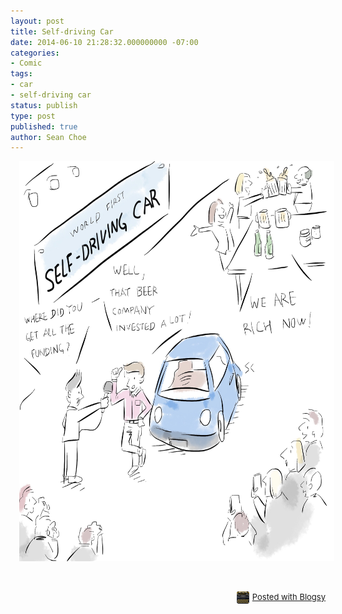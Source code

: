 ```yaml
---
layout: post
title: Self-driving Car
date: 2014-06-10 21:28:32.000000000 -07:00
categories:
- Comic
tags:
- car
- self-driving car
status: publish
type: post
published: true
author: Sean Choe
---
```

<div class="separator" style="clear: both; text-align: center;"><a href="/assets/wpid-Photo-20140610222743.jpg" target="_blank" style="margin-left: 1em; margin-right: 1em;"><img src="/assets/wpid-Photo-20140610222743.jpg" id="blogsy-1402464482196.332" class="aligncenter" width="640" height="640" alt="" /></a></div>
<p>&nbsp;</p>
<div style="text-align: right; font-size: small; clear: both;" id="blogsy_footer"><a href="http://blogsyapp.com" target="_blank"><img src="/assets/blogsy_footer_icon.png" alt="Posted with Blogsy" style="vertical-align: middle; margin-right: 5px;" width="20" height="20" />Posted with Blogsy</a></div>
